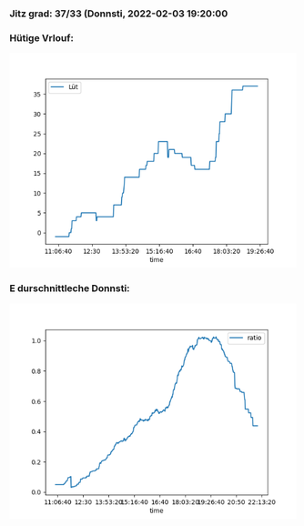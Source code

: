 ### Jitz grad: 37/33 (Donnsti, 2022-02-03 19:20:00

### Hütige Vrlouf:
![Graph](Today.png)

### E durschnittleche Donnsti:
![Graph](Donnsti.png)